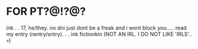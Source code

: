  # FOR PT?@!?@?

ink . . 17, he/they.
no dni just dont be a freak and i wont block you..... read my entry (rentry/sntry). . . ink fictionkin (NOT AN IRL. I DO NOT LIKE 'IRLS'.. 💀)




